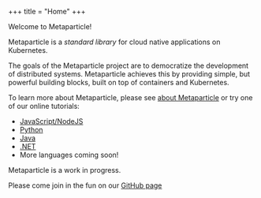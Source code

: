 +++
title = "Home"
+++

Welcome to Metaparticle!

Metaparticle is a _standard library_ for cloud native applications on Kubernetes.

The goals of the Metaparticle project are to democratize the development of distributed
systems. Metaparticle achieves this by providing simple, but powerful building blocks,
built on top of containers and Kubernetes.

To learn more about Metaparticle, please see [about Metaparticle](/about/)
or try one of our online tutorials:

   * [JavaScript/NodeJS](tutorials/javascript/)
   * [Python](tutorials/python/)
   * [Java](tutorials/java/)
   * [.NET](tutorials/dotnet/)
   * More languages coming soon!

Metaparticle is a work in progress.

Please come join in the fun on our [GitHub page](https://github.com/metaparticle-io)

